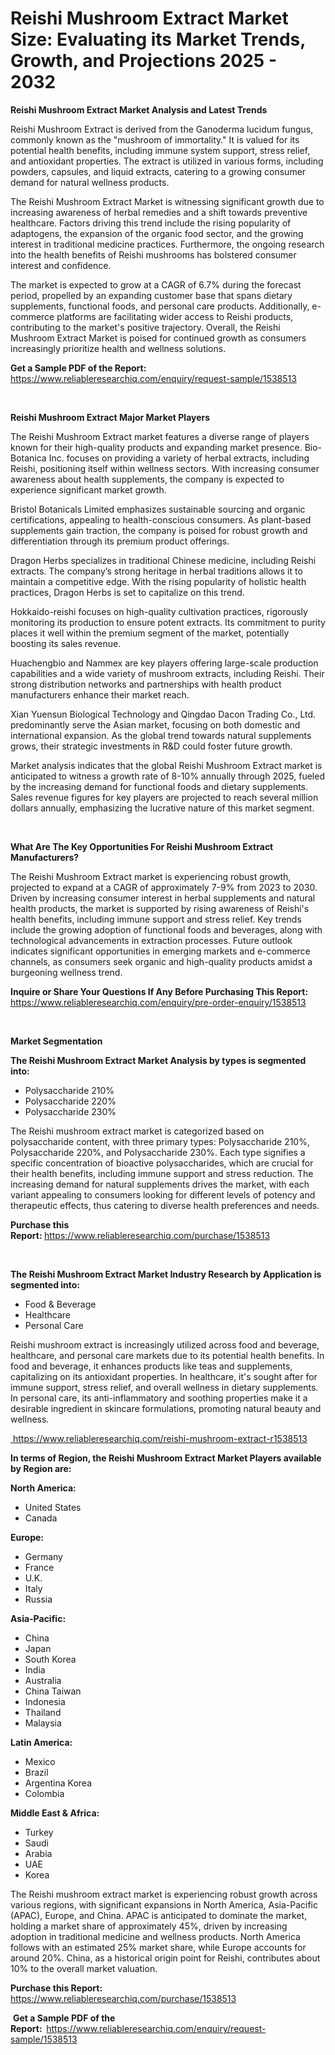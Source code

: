 <p><h1>Reishi Mushroom Extract Market Size: Evaluating its Market Trends, Growth, and Projections 2025 - 2032</h1></p><p><strong>Reishi Mushroom Extract Market Analysis and Latest Trends</strong></p>
<p><p>Reishi Mushroom Extract is derived from the Ganoderma lucidum fungus, commonly known as the "mushroom of immortality." It is valued for its potential health benefits, including immune system support, stress relief, and antioxidant properties. The extract is utilized in various forms, including powders, capsules, and liquid extracts, catering to a growing consumer demand for natural wellness products.</p><p>The Reishi Mushroom Extract Market is witnessing significant growth due to increasing awareness of herbal remedies and a shift towards preventive healthcare. Factors driving this trend include the rising popularity of adaptogens, the expansion of the organic food sector, and the growing interest in traditional medicine practices. Furthermore, the ongoing research into the health benefits of Reishi mushrooms has bolstered consumer interest and confidence.</p><p>The market is expected to grow at a CAGR of 6.7% during the forecast period, propelled by an expanding customer base that spans dietary supplements, functional foods, and personal care products. Additionally, e-commerce platforms are facilitating wider access to Reishi products, contributing to the market's positive trajectory. Overall, the Reishi Mushroom Extract Market is poised for continued growth as consumers increasingly prioritize health and wellness solutions.</p></p>
<p><strong>Get a Sample PDF of the Report:&nbsp;</strong> <a href="https://www.reliableresearchiq.com/enquiry/request-sample/1538513?utm_campaign=2955&utm_medium=2&utm_source=Github&utm_content=ia&utm_term=19042025&utm_id=reishi-mushroom-extract">https://www.reliableresearchiq.com/enquiry/request-sample/1538513</a></p>
<p>&nbsp;</p>
<p><strong>Reishi Mushroom Extract Major Market Players</strong></p>
<p><p>The Reishi Mushroom Extract market features a diverse range of players known for their high-quality products and expanding market presence. Bio-Botanica Inc. focuses on providing a variety of herbal extracts, including Reishi, positioning itself within wellness sectors. With increasing consumer awareness about health supplements, the company is expected to experience significant market growth. </p><p>Bristol Botanicals Limited emphasizes sustainable sourcing and organic certifications, appealing to health-conscious consumers. As plant-based supplements gain traction, the company is poised for robust growth and differentiation through its premium product offerings.</p><p>Dragon Herbs specializes in traditional Chinese medicine, including Reishi extracts. The company’s strong heritage in herbal traditions allows it to maintain a competitive edge. With the rising popularity of holistic health practices, Dragon Herbs is set to capitalize on this trend.</p><p>Hokkaido-reishi focuses on high-quality cultivation practices, rigorously monitoring its production to ensure potent extracts. Its commitment to purity places it well within the premium segment of the market, potentially boosting its sales revenue.</p><p>Huachengbio and Nammex are key players offering large-scale production capabilities and a wide variety of mushroom extracts, including Reishi. Their strong distribution networks and partnerships with health product manufacturers enhance their market reach.</p><p>Xian Yuensun Biological Technology and Qingdao Dacon Trading Co., Ltd. predominantly serve the Asian market, focusing on both domestic and international expansion. As the global trend towards natural supplements grows, their strategic investments in R&D could foster future growth.</p><p>Market analysis indicates that the global Reishi Mushroom Extract market is anticipated to witness a growth rate of 8-10% annually through 2025, fueled by the increasing demand for functional foods and dietary supplements. Sales revenue figures for key players are projected to reach several million dollars annually, emphasizing the lucrative nature of this market segment.</p></p>
<p>&nbsp;</p>
<p><strong>What Are The Key Opportunities For Reishi Mushroom Extract Manufacturers?</strong></p>
<p><p>The Reishi Mushroom Extract market is experiencing robust growth, projected to expand at a CAGR of approximately 7-9% from 2023 to 2030. Driven by increasing consumer interest in herbal supplements and natural health products, the market is supported by rising awareness of Reishi's health benefits, including immune support and stress relief. Key trends include the growing adoption of functional foods and beverages, along with technological advancements in extraction processes. Future outlook indicates significant opportunities in emerging markets and e-commerce channels, as consumers seek organic and high-quality products amidst a burgeoning wellness trend.</p></p>
<p><strong>Inquire or Share Your Questions If Any Before Purchasing This Report:</strong> <a href="https://www.reliableresearchiq.com/enquiry/pre-order-enquiry/1538513?utm_campaign=2955&utm_medium=2&utm_source=Github&utm_content=ia&utm_term=19042025&utm_id=reishi-mushroom-extract">https://www.reliableresearchiq.com/enquiry/pre-order-enquiry/1538513</a></p>
<p>&nbsp;</p>
<p><strong>Market Segmentation</strong></p>
<p><strong>The Reishi Mushroom Extract Market Analysis by types is segmented into:</strong></p>
<p><ul><li>Polysaccharide 210%</li><li>Polysaccharide 220%</li><li>Polysaccharide 230%</li></ul></p>
<p><p>The Reishi mushroom extract market is categorized based on polysaccharide content, with three primary types: Polysaccharide 210%, Polysaccharide 220%, and Polysaccharide 230%. Each type signifies a specific concentration of bioactive polysaccharides, which are crucial for their health benefits, including immune support and stress reduction. The increasing demand for natural supplements drives the market, with each variant appealing to consumers looking for different levels of potency and therapeutic effects, thus catering to diverse health preferences and needs.</p></p>
<p><strong>Purchase this Report:&nbsp;</strong><a href="https://www.reliableresearchiq.com/purchase/1538513?utm_campaign=2955&utm_medium=2&utm_source=Github&utm_content=ia&utm_term=19042025&utm_id=reishi-mushroom-extract">https://www.reliableresearchiq.com/purchase/1538513</a></p>
<p>&nbsp;</p>
<p><strong>The Reishi Mushroom Extract Market Industry Research by Application is segmented into:</strong></p>
<p><ul><li>Food & Beverage</li><li>Healthcare</li><li>Personal Care</li></ul></p>
<p><p>Reishi mushroom extract is increasingly utilized across food and beverage, healthcare, and personal care markets due to its potential health benefits. In food and beverage, it enhances products like teas and supplements, capitalizing on its antioxidant properties. In healthcare, it's sought after for immune support, stress relief, and overall wellness in dietary supplements. In personal care, its anti-inflammatory and soothing properties make it a desirable ingredient in skincare formulations, promoting natural beauty and wellness.</p></p>
<p><a href="https://www.reliableresearchiq.com/reishi-mushroom-extract-r1538513?utm_campaign=2955&utm_medium=2&utm_source=Github&utm_content=ia&utm_term=19042025&utm_id=reishi-mushroom-extract">&nbsp;https://www.reliableresearchiq.com/reishi-mushroom-extract-r1538513</a></p>
<p><strong>In terms of Region, the Reishi Mushroom Extract Market Players available by Region are:</strong></p>
<p>
    <p> <strong> North America: </strong>
        <ul>
            <li>United States</li>
            <li>Canada</li>
        </ul>
        </p> 
    <p> <strong> Europe: </strong>
        <ul>
            <li>Germany</li>
            <li>France</li>
            <li>U.K.</li>
            <li>Italy</li>
            <li>Russia</li>
        </ul>
        </p> 
    <p> <strong> Asia-Pacific: </strong>
        <ul>
            <li>China</li>
            <li>Japan</li>
            <li>South Korea</li>
            <li>India</li>
            <li>Australia</li>
            <li>China Taiwan</li>
            <li>Indonesia</li>
            <li>Thailand</li>
            <li>Malaysia</li>
        </ul>
        </p> 
    <p> <strong> Latin America: </strong>
        <ul>
            <li>Mexico</li>
            <li>Brazil</li>
            <li>Argentina Korea</li>
            <li>Colombia</li>
        </ul>
        </p> 
    <p> <strong> Middle East & Africa: </strong>
        <ul>
            <li>Turkey</li>
            <li>Saudi</li>
            <li>Arabia</li>
            <li>UAE</li>
            <li>Korea</li>
        </ul>
    </p>
    </p>
<p><p>The Reishi mushroom extract market is experiencing robust growth across various regions, with significant expansions in North America, Asia-Pacific (APAC), Europe, and China. APAC is anticipated to dominate the market, holding a market share of approximately 45%, driven by increasing adoption in traditional medicine and wellness products. North America follows with an estimated 25% market share, while Europe accounts for around 20%. China, as a historical origin point for Reishi, contributes about 10% to the overall market valuation.</p></p>
<p><strong>Purchase this Report: </strong><a href="https://www.reliableresearchiq.com/purchase/1538513?utm_campaign=2955&utm_medium=2&utm_source=Github&utm_content=ia&utm_term=19042025&utm_id=reishi-mushroom-extract">https://www.reliableresearchiq.com/purchase/1538513</a></p>
<p>&nbsp;<strong>Get a Sample PDF of the Report:&nbsp;&nbsp;</strong><a href="https://www.reliableresearchiq.com/enquiry/request-sample/1538513?utm_campaign=2955&utm_medium=2&utm_source=Github&utm_content=ia&utm_term=19042025&utm_id=reishi-mushroom-extract">https://www.reliableresearchiq.com/enquiry/request-sample/1538513</a></p>
<p><strong></strong></p>
<p><p></p><p></p><p></p></p>